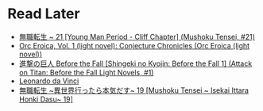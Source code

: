 # Read Later

<div>

<!-- GOODREADS_LATER_FULL:START -->
- [無職転生 ~ 21 [Young Man Period - Cliff Chapter] &lpar;Mushoku Tensei, #21&rpar;](https://www.goodreads.com/review/show/4870705917?utm_medium=api&utm_source=rss)
- [Orc Eroica, Vol. 1 &lpar;light novel&rpar;: Conjecture Chronicles &lpar;Orc Eroica &lpar;light novel&rpar;&rpar;](https://www.goodreads.com/review/show/4871010378?utm_medium=api&utm_source=rss)
- [進撃の巨人 Before the Fall [Shingeki no Kyojin: Before the Fall 1] &lpar;Attack on Titan: Before the Fall Light Novels, #1&rpar;](https://www.goodreads.com/review/show/4870996823?utm_medium=api&utm_source=rss)
- [Leonardo da Vinci](https://www.goodreads.com/review/show/4868841894?utm_medium=api&utm_source=rss)
- [無職転生 ~異世界行ったら本気だす~ 19 [Mushoku Tensei ~ Isekai Ittara Honki Dasu~ 19]](https://www.goodreads.com/review/show/4859481384?utm_medium=api&utm_source=rss)
<!-- GOODREADS_LATER_FULL:END -->

</div>
